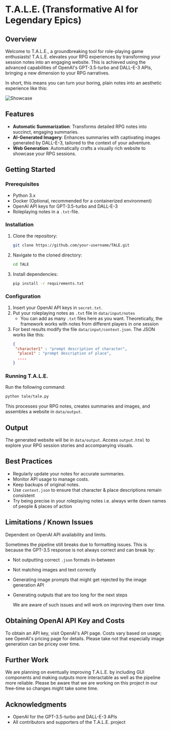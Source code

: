 # T.A.L.E. (Transformative AI for Legendary Epics)

## Overview
Welcome to T.A.L.E., a groundbreaking tool for role-playing game enthusiasts! T.A.L.E. elevates your RPG experiences by transforming your session notes into an engaging website. This is achieved using the advanced capabilities of OpenAI's GPT-3.5-turbo and DALL-E-3 APIs, bringing a new dimension to your RPG narratives.

In short, this means you can turn your boring, plain notes into an aesthetic experience like this:


![Showcase](showcase/taleshowcase.gif)

## Features
- **Automatic Summarization**: Transforms detailed RPG notes into succinct, engaging summaries.
- **AI-Generated Imagery**: Enhances summaries with captivating images generated by DALL-E-3, tailored to the context of your adventure.
- **Web Generation**: Automatically crafts a visually rich website to showcase your RPG sessions.

## Getting Started
### Prerequisites
- Python 3.x
- Docker (Optional, recommended for a containerized environment)
- OpenAI API keys for GPT-3.5-turbo and DALL-E-3
- Roleplaying notes in a `.txt`-file.
  
### Installation
1. Clone the repository:
   ```bash
   git clone https://github.com/your-username/TALE.git
   ```
2. Navigate to the cloned directory:
   ```bash
   cd TALE
   ```
3. Install dependencies:
   ```bash
   pip install -r requirements.txt
   ```

### Configuration
1. Insert your OpenAI API keys in `secret.txt`.
2. Put your roleplaying notes as `.txt` file in `data/input/notes`
   - You can add as many `.txt` files here as you want. Theoretically, the framework works with notes from different players in one session
4. For best results modify the file `data/input/context.json`. The JSON works like this:
   ```json
   {
    "character1" : "prompt description of character",
     "place1" : "prompt description of place",
     ....
   }
   ```

### Running T.A.L.E.
Run the following command:
```bash
python tale/tale.py
```
This processes your RPG notes, creates summaries and images, and assembles a website in `data/output`.

## Output
The generated website will be in `data/output`. Access `output.html` to explore your RPG session stories and accompanying visuals.

## Best Practices
- Regularly update your notes for accurate summaries.
- Monitor API usage to manage costs.
- Keep backups of original notes.
- Use `context.json` to ensure that character & place descriptions remain consistent
- Try being precise in your roleplaying notes i.e. always write down names of people & places of action


## Limitations / Known Issues
Dependent on OpenAI API availability and limits.

Sometimes the pipeline still breaks due to formatting issues. This is because the GPT-3.5 response is not always correct and can break by:
- Not outputting correct `.json` formats in-between
- Not matching images and text correctly
- Generating image prompts that might get rejected by the image generation API
- Generating outputs that are too long for the next steps

  We are aware of such issues and will work on improving them over time.

## Obtaining OpenAI API Key and Costs
To obtain an API key, visit OpenAI's API page. Costs vary based on usage; see OpenAI's pricing page for details.
Please take not that especially image generation can be pricey over time.

## Further Work
We are planning on eventually improving T.A.L.E. by including GUI components and making outputs more interactable as well as the pipeline more reliable.
Please be aware that we are working on this project in our free-time so changes might take some time.

## Acknowledgments
- OpenAI for the GPT-3.5-turbo and DALL-E-3 APIs
- All contributors and supporters of the T.A.L.E. project


